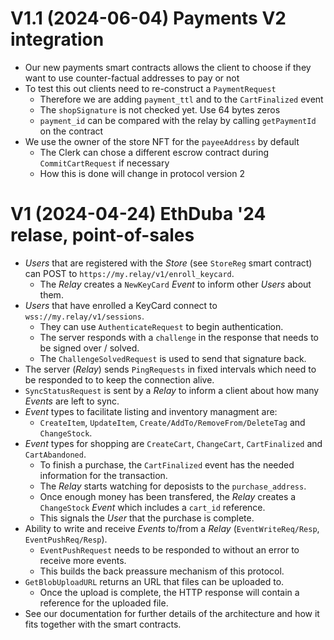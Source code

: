 <!--
SPDX-FileCopyrightText: 2024 Mass Labs

SPDX-License-Identifier: MIT
-->

# V1.1 (2024-06-04) Payments V2 integration

- Our new payments smart contracts allows the client to choose if they want to use counter-factual addresses to pay or not
- To test this out clients need to re-construct a `PaymentRequest`
  - Therefore we are adding `payment_ttl` and  to the `CartFinalized` event
  - The `shopSignature` is not checked yet. Use 64 bytes zeros
  - `payment_id` can be compared with the relay by calling `getPaymentId` on the contract
- We use the owner of the store NFT for the `payeeAddress` by default
  - The Clerk can chose a different escrow contract during `CommitCartRequest` if necessary
  - How this is done will change in protocol version 2

# V1 (2024-04-24) EthDuba '24 relase, point-of-sales

- _Users_ that are registered with the _Store_ (see `StoreReg` smart contract) can POST to `https://my.relay/v1/enroll_keycard`.
	- The _Relay_ creates a `NewKeyCard` _Event_ to inform other _Users_ about them.
- _Users_ that have enrolled a KeyCard connect to `wss://my.relay/v1/sessions`.
	- They can use `AuthenticateRequest` to begin authentication.
	- The server responds with a `challenge` in the response that needs to be signed over / solved.
	- The `ChallengeSolvedRequest` is used to send that signature back.
- The server (_Relay_) sends `PingRequests` in fixed intervals which need to be responded to to keep the connection alive.
- `SyncStatusRequest` is sent by a _Relay_ to inform a client about how many _Events_ are left to sync.
- _Event_ types to facilitate listing and inventory managment are:
	- `CreateItem`, `UpdateItem`, `Create/AddTo/RemoveFrom/DeleteTag` and `ChangeStock`.
- _Event_ types for shopping are `CreateCart`, `ChangeCart`, `CartFinalized` and `CartAbandoned`.
	- To finish a purchase, the `CartFinalized` event has the needed information for the transaction.
	- The _Relay_ starts watching for deposists to the `purchase_address`.
	- Once enough money has been transfered, the _Relay_ creates a `ChangeStock` _Event_ which includes a `cart_id` reference.
	- This signals the _User_ that the purchase is complete.
- Ability to write and receive _Events_ to/from a _Relay_ (`EventWriteReq/Resp`, `EventPushReq/Resp`).
	- `EventPushRequest` needs to be responded to without an error to receive more events.
	- This builds the back preassure mechanism of this protocol.
- `GetBlobUploadURL` returns an URL that files can be uploaded to.
	- Once the upload is complete, the HTTP response will contain a reference for the uploaded file.
- See our documentation for further details of the architecture and how it fits together with the smart contracts.
